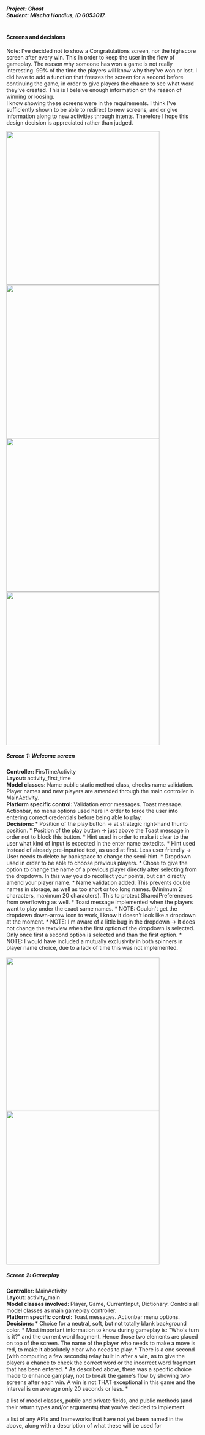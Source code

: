 <h5><b>Project: </b> Ghost <br>
<b>Student: </b> Mischa Hondius, ID 6053017. <br><br></h5>

<h4><b>Screens and decisions </b><br></h4>

Note: I've decided not to show a Congratulations screen, nor the highscore screen after every win. This in order to keep the user in the flow of gameplay. The reason why someone has won a game is not really interesting. 99% of the time the players will know why they've won or lost. I did have to add a function that freezes the screen for a second before continuing the game, in order to give players the chance to see what word they've created. This is I beleive enough information on the reason of winning or loosing.<br>
I know showing these screens were in the requirements. I think I've sufficiently shown to be able to redirect to new screens, and or give information along to new activities through intents. Therefore I hope this design decision is appreciated rather than judged.

<img src="/doc/WelcomeScreen1.png" width="400">
<img src="/doc/WelcomeScreen2.png" width="400">
<img src="/doc/WelcomeScreen3.png" width="400">
<img src="/doc/WelcomeScreen4.png" width="400">

<h5><b>Screen 1: Welcome screen</b></h5>
<b>Controller: </b> FirsTimeActivity <br>
<b>Layout: </b> activity_first_time <br>
<b>Model classes: </b> Name public static method class, checks name validation. Player names and new players are amended through the main controller in MainActivity. <br>
<b>Platform specific control: </b> Validation error messages. Toast message. Actionbar, no menu options used here in order to force the user into entering correct credentials before being able to play. <br>
<b>Decisions: </b> 
* Position of the play button -> at strategic right-hand thumb position.
* Position of the play button -> just above the Toast message in order not to block this button.
* Hint used in order to make it clear to the user what kind of input is expected in the enter name textedits.
* Hint used instead of already pre-inputted text, as used at first. Less user friendly -> User needs to delete by backspace to change the semi-hint.
* Dropdown used in order to be able to choose previous players.
* Chose to give the option to change the name of a previous player directly after selecting from the dropdown. In this way you do recollect your points, but can directly amend your player name.
* Name validation added. This prevents double names in storage, as well as too short or too long names. (Minimum 2 characters, maximum 20 characters). This to protect SharedPrefereneces from overflowing as well.
* Toast message implemented when the players want to play under the exact same names.
* NOTE: Couldn't get the dropdown down-arrow icon to work, I know it doesn't look like a dropdown at the moment. 
* NOTE: I'm aware of a little bug in the dropdown -> It does not change the textview when the first option of the dropdown is selected. Only once first a second option is selected and than the first option. 
* NOTE: I would have included a mutually exclusivity in both spinners in player name choice, due to a lack of time this was not implemented. <br><br>

<img src="/doc/Gameplay1.png" width="400">
<img src="/doc/Gameplay2.png" width="400">

<h5><b>Screen 2: Gameplay</b></h5>
<b>Controller: </b> MainActivity <br>
<b>Layout: </b> activity_main <br>
<b>Model classes involved: </b> Player, Game, CurrentInput, Dictionary. Controls all model classes as main gameplay controller.<br>
<b>Platform specific control: </b>Toast messages. Actionbar menu options.<br>
<b>Decisions: </b> 
* Choice for a neutral, soft, but not totally blank background color.
* Most important information to know during gameplay is: "Who's turn is it?" and the current word fragment. Hence those two elements are placed on top of the screen. The name of the player who needs to make a move is red, to make it absolutely clear who needs to play.
* There is a one second (with computing a few seconds) relay built in after a win, as to give the players a chance to check the correct word or the incorrect word fragment that has been entered.
* As described above, there was a specific choice made to enhance gamplay, not to break the game's flow by showing two screens after each win. A win is not THAT exceptional in this game and the interval is on average only 20 seconds or less.
* 




a list of model classes, public and private fields, and public methods (and their return types and/or arguments) that you’ve decided to implement

a list of any APIs and frameworks that have not yet been named in the above, along with a description of what these will be used for
